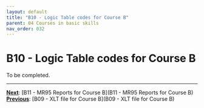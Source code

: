 ```yaml
---
layout: default
title: "B10 - Logic Table codes for Course B"
parent: 04 Courses in basic skills
nav_order: 032
---
```


# B10 - Logic Table codes for Course B

To be completed.  




---
**<u>Next</u>**: [B11 - MR95 Reports for Course B](B11 - MR95 Reports for Course B)   
**<u>Previous</u>**: [B09 - XLT file for Course B](B09 - XLT file for Course B)  

